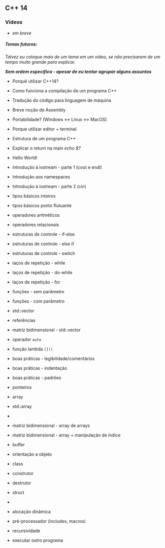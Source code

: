 ## C++ 14

### Vídeos
- *em breve*

##### Temas futuros:
*Talvez eu coloque mais de um tema em um vídeo, se não precisarem de um tempo muito grande para explicar.*

***Sem  ordem  específica - apesar de eu tentar agrupar alguns assuntos***

- Porquê utilizar C++14?
- Como funciona a compilação de um programa C++
- Tradução do código para linguagem de máquina
- Breve noção de Assembly
- Portabilidade? (Windows <-> Linux <-> MacOS)
- Porque utilizar editor + terminal
- Estrutura de um programa C++
- Explicar o return na main *echo $?*
- Hello World!
- Introdução à iostream - parte 1 (cout e endl)
- Introdução aos namespaces
- Introdução à iostream - parte 2 (cin)
- tipos básicos inteiros
- tipos básicos ponto flutuante
- operadores aritméticos
- operadores relacionais
- estruturas de controle - if-else
- estruturas de controle - else if
- estruturas de controle - switch
- laços de repetição - while
- laços de repetição - do-while
- laços de repetição - for
- funções - sem parâmetro
- funções - com parâmetro
- std::vector
- referências
- matriz bidimensional - std::vector
- operador `auto`
- função lambda `[]()`
- boas práticas - legibilidade/comentários
- boas práticas - indentação
- boas práticas - padrões
- ponteiros
- array
- std::array
- <algorithm>
- matriz bidimensional - array de arrays
- matriz bidimensional - array + manipulação de índice
- buffer
- orientação a objeto
- class
- construtor
- destrutor
- struct

- <thread>

- alocação dinâmica
- pré-processador (includes, macros)
- recursividade

- executar outro programa